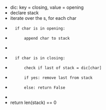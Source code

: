 *   dic: key = closing, value = opening
*   declare stack
*   iterate over the s, for each char
*       if char is in opening:
*           append char to stack
*
*       if char is in closing:
*           check if last of stack = dic[char]
*           if yes: remove last from stack
*           else: return False
*
*   return len(stack) == 0